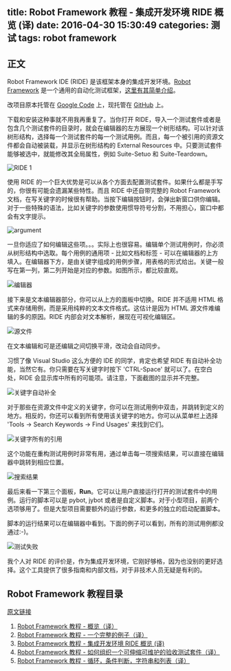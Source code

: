 title: Robot Framework 教程 - 集成开发环境 RIDE 概览 (译)
date: 2016-04-30 15:30:49
categories: 测试
tags: robot framework
---

## 正文

Robot Framework IDE (RIDE) 是该框架本身的集成开发环境。[Robot Framework](http://code.google.com/p/robotframework/) 是一个通用的自动化测试框架，[这里有其简单介绍](http://www.lyyyuna.com/2015/12/28/robotframework-quickstartguide/)。

改项目原本托管在 [Google Code](http://code.google.com/p/robotframework-ride/) 上，现托管在 [GitHub](https://github.com/robotframework/RIDE/downloads) 上。 

下载和安装这种事就不用我再重复了。当你打开 RIDE，导入一个测试套件或者是包含几个测试套件的目录时，就会在编辑器的左方展现一个树形结构。可以针对该树形结构，选择每一个测试套件的每一个测试用例。而且，每一个被引用的资源文件都会自动被装载，并显示在树形结构的 External Resources 中。只要测试套件能够被选中，就能修改其全局属性，例如 Suite-Setuo 和 Suite-Teardown。

![RIDE 1](https://raw.githubusercontent.com/lyyyuna/blog_img/master/blog/201605/RIDE_1.png)

使用 RIDE 的一个巨大优势是可以从各个方面去配置测试套件。如果什么都是手写的，你很有可能会遗漏某些特性。而且 RIDE 中还自带完整的 Robot Framework 文档，在写关键字的时候很有帮助。当按下编辑按钮时，会弹出新窗口供你编辑。对于一些特殊的语法，比如关键字的参数使用惯导符号分割，不用担心，窗口中都会有文字提示。

![argument](https://raw.githubusercontent.com/lyyyuna/blog_img/master/blog/201605/ride_3.png)

一旦你适应了如何编辑这些项。。。实际上也很容易。编辑单个测试用例时，你必须从树形结构中选取。每个用例的通用项 - 比如文档和标签 - 可以在编辑器的上方填入。在编辑器下方，是由关键字组成的用例步骤，用表格的形式给出。关键一般写在第一列，第二列开始是对应的参数。如图所示，都比较直观。

![编辑器](https://raw.githubusercontent.com/lyyyuna/blog_img/master/blog/201605/RIDE_7.png)

接下来是文本编辑器部分，你可以从上方的面板中切换。RIDE 并不适用 HTML 格式来存储用例，而是采用纯粹的文本文件格式。这估计是因为 HTML 源文件难编辑的多的原因。RIDE 内部会对文本解析，展现在可视化编辑区。

![源文件](https://raw.githubusercontent.com/lyyyuna/blog_img/master/blog/201605/RIDE_2.png)

在文本编辑和可是还编辑之间切换平滑，改动会自动同步。

习惯了像 Visual Studio 这么方便的 IDE 的同学，肯定也希望 RIDE 有自动补全功能，当然它有。你只需要在写关键字时按下 'CTRL-Space' 就可以了。在空白处，RIDE 会显示库中所有的可能项。请注意，下面截图的显示并不完整。

![关键字自动补全](https://raw.githubusercontent.com/lyyyuna/blog_img/master/blog/201605/RIDE_33.png)

对于那些在资源文件中定义的关键字，你可以在测试用例中双击，并跳转到定义的地方。相反的，你还可以看到所有使用该关键字的地方。你可以从菜单栏上选择 'Tools -> Search Keywords -> Find Usages' 来找到它们。

![关键字所有的引用](https://raw.githubusercontent.com/lyyyuna/blog_img/master/blog/201605/RIDE_4.png)

这个功能在重构测试用例时非常有用，通过单击每一项搜索结果，可以直接在编辑器中跳转到相应位置。

![搜索结果](https://raw.githubusercontent.com/lyyyuna/blog_img/master/blog/201605/RIDE_51.png)

最后来看一下第三个面板，**Run**。它可以让用户直接运行打开的测试套件中的用例。运行的脚本可以是 pybot, jybot 或者是自定义脚本。对于小型项目，前两个选项够用了。但是大型项目需要额外的运行参数，和更多的独立的启动配置脚本。

脚本的运行结果可以在编辑器中看到。下面的例子可以看到，所有的测试用例都没通过:-)。

![测试失败](https://raw.githubusercontent.com/lyyyuna/blog_img/master/blog/201605/RIDE_6.png)

我个人对 RIDE 的评价是，作为集成开发环境，它刚好够格，因为也没别的更好选择。这个工具提供了很多指南和内部文档，对于非技术人员无疑是有利的。

## Robot Framework 教程目录

[原文链接](https://blog.codecentric.de/en/2012/01/robot-framework-ide-ride-overview/)

1. [Robot Framework 教程 - 概览（译）](http://www.lyyyuna.com/2016/01/07/robotframework-tutorial-overview/)
2. [Robot Framework 教程 - 一个完整的例子（译）](http://www.lyyyuna.com/2016/04/09/robotframework-tutorial-a-complete-example/)
3. [Robot Framework 教程 - 集成开发环境 RIDE 概览 (译)](http://www.lyyyuna.com/2016/04/30/robotframework-ide-ride-overview/)
4. [Robot Framework 教程 - 如何组织一个可伸缩可维护的验收测试套件（译）](http://www.lyyyuna.com/2016/05/15/robotframework-tutorial-how-to-structure-a-scalable-and-maintainable-acceptance-test-suite/)
5. [Robot Framework 教程 - 循环，条件判断，字符串和列表（译）](http://www.lyyyuna.com/2016/05/28/robotframework-tutorial-loops-conditional-execution-and-more/)